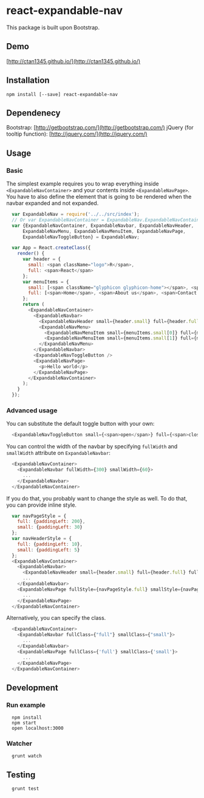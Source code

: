 react-expandable-nav
====================
This package is built upon Bootstrap.

## Demo
[http://ctan1345.github.io/](http://ctan1345.github.io/)

## Installation
`npm install [--save] react-expandable-nav`

## Dependenecy
Bootstrap: [http://getbootstrap.com/](http://getbootstrap.com/)
jQuery (for tooltip function): [http://jquery.com/](http://jquery.com/)


## Usage
### Basic
The simplest example requires you to wrap everything inside `<ExpandableNavContainer>` and your contents inside `<ExpandableNavPage>`.
You have to also define the element that is going to be rendered when the navbar expanded and not expanded.

```javascript
  var ExpandableNav = require('../../src/index');
  // Or var ExpandableNavContainer = ExpandableNav.ExpandableNavContainer;
  var {ExpandableNavContainer, ExpandableNavbar, ExpandableNavHeader,
      ExpandableNavMenu, ExpandableNavMenuItem, ExpandableNavPage,
      ExpandableNavToggleButton} = ExpandableNav;

  var App = React.createClass({
    render() {
      var header = {
        small: <span className="logo">R</span>,
        full: <span>React</span>
      };
      var menuItems = {
        small: [<span className="glyphicon glyphicon-home"></span>, <span className="glyphicon glyphicon-user"></span>],
        full: [<span>Home</span>, <span>About us</span>, <span>Contact us</span>]
      };
      return (
        <ExpandableNavContainer>
          <ExpandableNavbar>
            <ExpandableNavHeader small={header.small} full={header.full} />
            <ExpandableNavMenu>
              <ExpandableNavMenuItem small={menuItems.small[0]} full={menuItems.full[1]} />
              <ExpandableNavMenuItem small={menuItems.small[1]} full={menuItems.full[2]} />
            </ExpandableNavMenu>
          </ExpandableNavbar>
          <ExpandableNavToggleButton />
          <ExpandableNavPage>
            <p>Hello world</p>
          </ExpandableNavPage>
        </ExpandableNavContainer>
      );
    }
  });

```
### Advanced usage
You can substitute the default toggle button with your own:
```javascript
  <ExpandableNavToggleButton small={<span>open</span>} full={<span>close</span>}/>
```

You can control the width of the navbar by specifying `fullWidth` and `smallWidth` attribute on `ExpandableNavbar`:
```javascript
  <ExpandableNavContainer>
    <ExpandableNavbar fullWidth={300} smallWidth={60}>
      ...
    </ExpandableNavbar>
  </ExpandableNavContainer>
```

If you do that, you probably want to change the style as well.
To do that, you can provide inline style.
```javascript
  var navPageStyle = {
    full: {paddingLeft: 200},
    small: {paddingLeft: 30}
  };
  var navHeaderStyle = {
    full: {paddingLeft: 10},
    small: {paddingLeft: 5}
  };
  <ExpandableNavContainer>
    <ExpandableNavbar>
      <ExpandableNavHeader small={header.small} full={header.full} fullStyle={navHeaderStyle.full} smallStyle={navHeaderStyle.small} />
      ...
    </ExpandableNavbar>
    <ExpandableNavPage fullStyle={navPageStyle.full} smallStyle={navPageStyle.small}>
      ...
    </ExpandableNavPage>
  </ExpandableNavContainer>
```

Alternatively, you can specify the class.
```javascript
  <ExpandableNavContainer>
    <ExpandableNavbar fullClass={"full"} smallClass={"small"}>
      ...
    </ExpandableNavbar>
    <ExpandableNavPage fullClass={'full'} smallClass={'small'}>
      ...
    </ExpandableNavPage>
  </ExpandableNavContainer>
```


## Development

### Run example
```shell
  npm install
  npm start
  open localhost:3000
```

### Watcher
```shell
  grunt watch
```

## Testing
```shell
  grunt test
```

